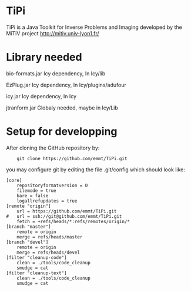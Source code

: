 TiPi
====

TiPi is a Java Toolkit for Inverse Problems and Imaging developed by the MiTiV project <http://mitiv.univ-lyon1.fr/>

Library needed
==============

bio-formats.jar	Icy dependency, In Icy/lib

EzPlug.jar	Icy dependency, In Icy/plugins/adufour

icy.jar		Icy dependency, In Icy

jtranform.jar	Globaly needed, maybe in Icy/Lib



Setup for developping
=====================

After cloning the GitHub repository by:
```
    git clone https://github.com/emmt/TiPi.git
```
you may configure git by editing the file .git/config which should
look like:
```
[core]
	repositoryformatversion = 0
	filemode = true
	bare = false
	logallrefupdates = true
[remote "origin"]
	url = https://github.com/emmt/TiPi.git
#	url = ssh://git@github.com/emmt/TiPi.git
	fetch = +refs/heads/*:refs/remotes/origin/*
[branch "master"]
	remote = origin
	merge = refs/heads/master
[branch "devel"]
	remote = origin
	merge = refs/heads/devel
[filter "cleanup-code"]
	clean = ./tools/code_cleanup
	smudge = cat
[filter "cleanup-text"]
	clean = ./tools/code_cleanup
	smudge = cat
```
